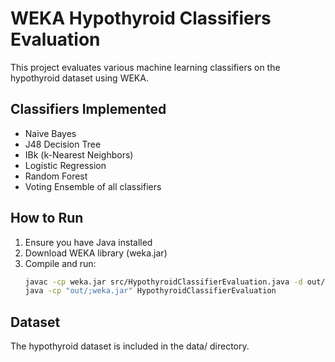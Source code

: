 # WEKA Hypothyroid Classifiers Evaluation

This project evaluates various machine learning classifiers on the hypothyroid dataset using WEKA.

## Classifiers Implemented
- Naive Bayes
- J48 Decision Tree
- IBk (k-Nearest Neighbors)
- Logistic Regression
- Random Forest
- Voting Ensemble of all classifiers

## How to Run

1. Ensure you have Java installed
2. Download WEKA library (weka.jar)
3. Compile and run:
   ```bash
   javac -cp weka.jar src/HypothyroidClassifierEvaluation.java -d out/
   java -cp "out/;weka.jar" HypothyroidClassifierEvaluation
   ```

## Dataset
The hypothyroid dataset is included in the data/ directory.
